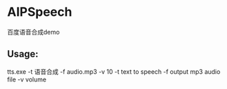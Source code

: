 # AIPSpeech
百度语音合成demo

Usage:
----------------------------

tts.exe -t 语音合成 -f audio.mp3 -v 10
        -t      text to speech
        -f      output mp3 audio file
        -v      volume